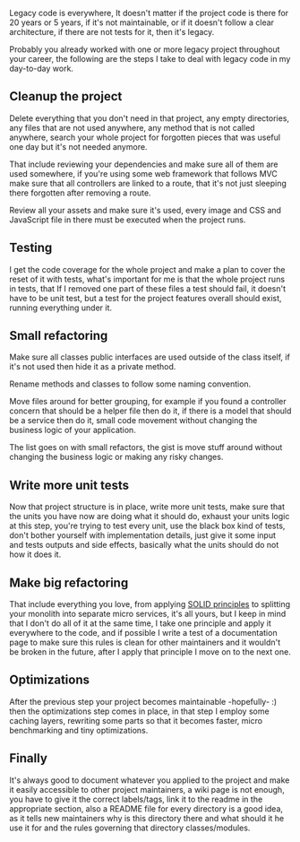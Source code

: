 
Legacy code is everywhere, It doesn't matter if the project code is there for 20 years or 5 years, if it's not maintainable, or if it doesn't follow a clear architecture, if there are not tests for it, then it's legacy.

Probably you already worked with one or more legacy project throughout your career, the following are the steps I take to deal with legacy code in my day-to-day work.

## Cleanup the project

Delete everything that you don't need in that project, any empty directories, any files that are not used anywhere, any method that is not called anywhere, search your whole project for forgotten pieces that was useful one day but it's not needed anymore.

That include reviewing your dependencies and make sure all of them are used somewhere, if you're using some web framework that follows MVC make sure that all controllers are linked to a route, that it's not just sleeping there forgotten after removing a route.

Review all your assets and make sure it's used, every image and CSS and JavaScript file in there must be executed when the project runs.

## Testing

I get the code coverage for the whole project and make a plan to cover the reset of it with tests, what's important for me is that the whole project runs in tests, that If I removed one part of these files a test should fail, it doesn't have to be unit test, but a test for the project features overall should exist, running everything under it.

## Small refactoring

Make sure all classes public interfaces are used outside of the class itself, if it's not used then hide it as a private method.

Rename methods and classes to follow some naming convention.

Move files around for better grouping, for example if you found a controller concern that should be a helper file then do it, if there is a model that should be a service then do it, small code movement without changing the business logic of your application.

The list goes on with small refactors, the gist is move stuff around without changing the business logic or making any risky changes.

## Write more unit tests

Now that project structure is in place, write more unit tests, make sure that the units you have now are doing what it should do, exhaust your units logic at this step, you're trying to test every unit, use the black box kind of tests, don't bother yourself with implementation details, just give it some input and tests outputs and side effects, basically what the units should do not how it does it.

## Make big refactoring

That include everything you love, from applying [SOLID principles](https://en.wikipedia.org/wiki/SOLID_(object-oriented_design)) to splitting your monolith into separate micro services, it's all yours, but I keep in mind that I don't do all of it at the same time, I take one principle and apply it everywhere to the code, and if possible I write a test of a documentation page to make sure this rules is clean for other maintainers and it wouldn't be broken in the future, after I apply that principle I move on to the next one.

## Optimizations

After the previous step your project becomes maintainable -hopefully- :) then the optimizations step comes in place, in that step I employ some caching layers, rewriting some parts so that it becomes faster, micro benchmarking and tiny optimizations.

## Finally

It's always good to document whatever you applied to the project and make it easily accessible to other project maintainers, a wiki page is not enough, you have to give it the correct labels/tags, link it to the readme in the appropriate section, also a README file for every directory is a good idea, as it tells new maintainers why is this directory there and what should it he use it for and the rules governing that directory classes/modules.
